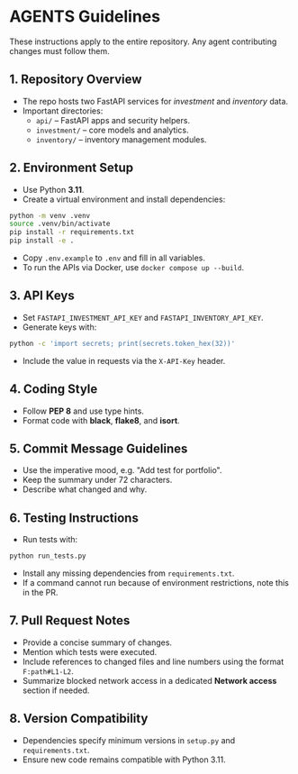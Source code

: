 # AGENTS Guidelines

These instructions apply to the entire repository. Any agent contributing changes must follow them.

## 1. Repository Overview

- The repo hosts two FastAPI services for _investment_ and _inventory_ data.
- Important directories:
  - `api/` – FastAPI apps and security helpers.
  - `investment/` – core models and analytics.
  - `inventory/` – inventory management modules.

## 2. Environment Setup

- Use Python **3.11**.
- Create a virtual environment and install dependencies:

```bash
python -m venv .venv
source .venv/bin/activate
pip install -r requirements.txt
pip install -e .
```

- Copy `.env.example` to `.env` and fill in all variables.
- To run the APIs via Docker, use `docker compose up --build`.

## 3. API Keys

- Set `FASTAPI_INVESTMENT_API_KEY` and `FASTAPI_INVENTORY_API_KEY`.
- Generate keys with:

```bash
python -c 'import secrets; print(secrets.token_hex(32))'
```

- Include the value in requests via the `X-API-Key` header.

## 4. Coding Style

- Follow **PEP 8** and use type hints.
- Format code with **black**, **flake8**, and **isort**.

## 5. Commit Message Guidelines

- Use the imperative mood, e.g. "Add test for portfolio".
- Keep the summary under 72 characters.
- Describe what changed and why.

## 6. Testing Instructions

- Run tests with:

```bash
python run_tests.py
```

- Install any missing dependencies from `requirements.txt`.
- If a command cannot run because of environment restrictions, note this in the PR.

## 7. Pull Request Notes

- Provide a concise summary of changes.
- Mention which tests were executed.
- Include references to changed files and line numbers using the format `F:path#L1-L2`.
- Summarize blocked network access in a dedicated **Network access** section if needed.

## 8. Version Compatibility

- Dependencies specify minimum versions in `setup.py` and `requirements.txt`.
- Ensure new code remains compatible with Python 3.11.
